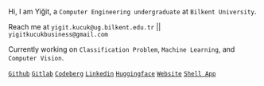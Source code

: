 Hi, I am Yiğit, a ```Computer Engineering undergraduate``` at ```Bilkent University```.

Reach me at
```yigit.kucuk@ug.bilkent.edu.tr``` || ```yigitkucukbusiness@gmail.com```

Currently working on ```Classification Problem```, ```Machine Learning```, and ```Computer Vision```.

[```Github```](https://github.com/yigitkucuk) [```Gitlab```](https://gitlab.com/yigitkucuk) [```Codeberg```](https://codeberg.org/yigitkucuk) [```Linkedin```](https://www.linkedin.com/in/yigit-kucuk/?locale=en_US) [```Huggingface```](https://huggingface.co/yigitkucuk) [```Website```](https://www.yigitkucuk.com/) [```Shell App```](https://shell.yigitkucuk.com/)
